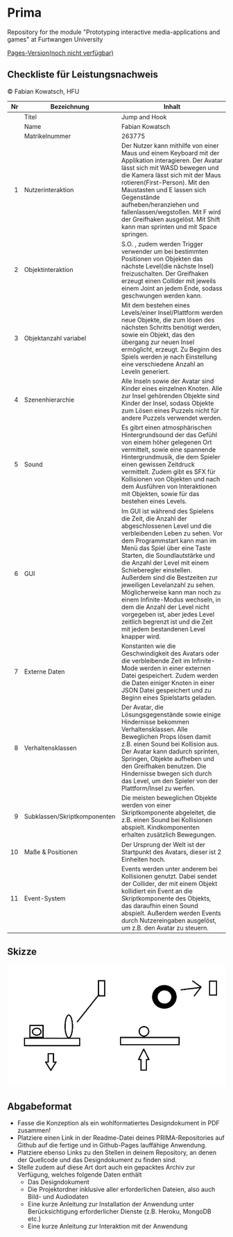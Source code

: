 # Prima

Repository for the module "Prototyping interactive media-applications and games" at Furtwangen University

[Pages-Version(noch nicht verfügbar)](#)

## Checkliste für Leistungsnachweis

© Fabian Kowatsch, HFU

|  Nr | Bezeichnung                  | Inhalt                                                                                                                                                                                                                                                                                                                                                                                                                                                                                                                                                           |
| --: | ---------------------------- | ---------------------------------------------------------------------------------------------------------------------------------------------------------------------------------------------------------------------------------------------------------------------------------------------------------------------------------------------------------------------------------------------------------------------------------------------------------------------------------------------------------------------------------------------------------------- |
|     | Titel                        | Jump and Hook                                                                                                                                                                                                                                                                                                                                                                                                                                                                                                                                                    |
|     | Name                         | Fabian Kowatsch                                                                                                                                                                                                                                                                                                                                                                                                                                                                                                                                                  |
|     | Matrikelnummer               | 263775                                                                                                                                                                                                                                                                                                                                                                                                                                                                                                                                                           |
|   1 | Nutzerinteraktion            | Der Nutzer kann mithilfe von einer Maus und einem Keyboard mit der Applikation interagieren. Der Avatar lässt sich mit WASD bewegen und die Kamera lässt sich mit der Maus rotieren(First-Person). Mit den Maustasten und E lassen sich Gegenstände aufheben/heranziehen und fallenlassen/wegstoßen. Mit F wird der Greifhaken ausgelöst. Mit Shift kann man sprinten und mit Space springen.                                                                                                                                                                    |
|   2 | Objektinteraktion            | S.O. , zudem werden Trigger verwender um bei bestimmten Positionen von Objekten das nächste Level(die nächste Insel) freizuschalten. Der Greifhaken erzeugt einen Collider mit jeweils einem Joint an jedem Ende, sodass geschwungen werden kann.                                                                                                                                                                                                                                                                                                                |
|   3 | Objektanzahl variabel        | Mit dem bestehen eines Levels/einer Insel/Plattform werden neue Objekte, die zum lösen des nächsten Schritts benötigt werden, sowie ein Objekt, das den übergang zur neuen Insel ermöglicht, erzeugt. Zu Beginn des Spiels werden je nach Einstellung eine verschiedene Anzahl an Leveln generiert.                                                                                                                                                                                                                                                              |
|   4 | Szenenhierarchie             | Alle Inseln sowie der Avatar sind Kinder eines einzelnen Knoten. Alle zur Insel gehörenden Objekte sind Kinder der Insel, sodass Objekte zum Lösen eines Puzzels nicht für andere Puzzels verwendet werden.                                                                                                                                                                                                                                                                                                                                                      |
|   5 | Sound                        | Es gibrt einen atmosphärischen Hintergrundsound der das Gefühl von einem höher gelegenen Ort vermittelt, sowie eine spannende Hintergrundmusik, die dem Spieler einen gewissen Zeitdruck vermittelt. Zudem gibt es SFX für Kollisionen von Objekten und nach dem Ausführen von Interaktionen mit Objekten, sowie für das bestehen eines Levels.                                                                                                                                                                                                                  |
|   6 | GUI                          | Im GUI ist während des Spielens die Zeit, die Anzahl der abgeschlossenen Level und die verbleibenden Leben zu sehen. Vor dem Programmstart kann man im Menü das Spiel über eine Taste Starten, die Soundlautstärke und die Anzahl der Level mit einem Schieberegler einstellen. Außerdem sind die Bestzeiten zur jeweiligen Levelanzahl zu sehen. Möglicherweise kann man noch zu einem Infinite-Modus wechseln, in dem die Anzahl der Level nicht vorgegeben ist, aber jedes Level zeitlich begrenzt ist und die Zeit mit jedem bestandenen Level knapper wird. |
|   7 | Externe Daten                | Konstanten wie die Geschwindigkeit des Avatars oder die verbleibende Zeit im Infinite-Mode werden in einer externen Datei gespeichert. Zudem werden die Daten einiger Knoten in einer JSON Datei gespeichert und zu Beginn eines Spielstarts geladen.                                                                                                                                                                                                                                                                                                            |
|   8 | Verhaltensklassen            | Der Avatar, die Lösungsgegenstände sowie einige Hindernisse bekommen Verhaltensklassen. Alle Beweglichen Props lösen damit z.B. einen Sound bei Kollision aus. Der Avatar kann dadurch sprinten, Springen, Objekte aufheben und den Greifhaken benutzen. Die Hindernisse bwegen sich durch das Level, um den Spieler von der Plattform/Insel zu werfen.                                                                                                                                                                                                          |
|   9 | Subklassen/Skriptkomponenten | Die meisten beweglichen Objekte werden von einer Skriptkomponente abgeleitet, die z.B. einen Sound bei Kollisionen abspielt. Kindkomponenten erhalten zusätzlich Bewegungen.                                                                                                                                                                                                                                                                                                                                                                                     |
|  10 | Maße & Positionen            | Der Ursprung der Welt ist der Startpunkt des Avatars, dieser ist 2 Einheiten hoch.                                                                                                                                                                                                                                                                                                                                                                                                                                                                               |
|  11 | Event-System                 | Events werden unter anderem bei Kollisionen genutzt. Dabei sendet der Collider, der mit einem Objekt kollidiert ein Event an die Skriptkomponente des Objekts, das daraufhin einen Sound abspielt. Außerdem werden Events durch Nutzereingaben ausgelöst, um z.B. den Avatar zu steuern.                                                                                                                                                                                                                                                                         |

## Skizze

![Skizze](./Design/Skizze.PNG?raw=true "Skizze")

## Abgabeformat

- Fasse die Konzeption als ein wohlformatiertes Designdokument in PDF zusammen!
- Platziere einen Link in der Readme-Datei deines PRIMA-Repositories auf Github auf die fertige und in Github-Pages lauffähige Anwendung.
- Platziere ebenso Links zu den Stellen in deinem Repository, an denen der Quellcode und das Designdokument zu finden sind.
- Stelle zudem auf diese Art dort auch ein gepacktes Archiv zur Verfügung, welches folgende Daten enthält
  - Das Designdokument
  - Die Projektordner inklusive aller erforderlichen Dateien, also auch Bild- und Audiodaten
  - Eine kurze Anleitung zur Installation der Anwendung unter Berücksichtigung erforderlicher Dienste (z.B. Heroku, MongoDB etc.)
  - Eine kurze Anleitung zur Interaktion mit der Anwendung
